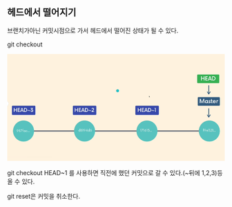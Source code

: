 ## 헤드에서 떨어지기

브랜치가아닌 커밋시점으로 가서 헤드에서 떨어진 상태가 될 수 있다.

git checkout <commit-hash>  

![alt text](image.png)

git checkout HEAD~1 를 사용하면 직전에 했던 커밋으로 갈 수 있다.(~뒤에 1,2,3)등 올 수 있다.

git reset은 커밋을 취소한다.